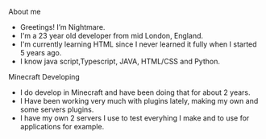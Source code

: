 About me

- Greetings! I’m Nightmare.
- I'm a 23 year old developer from mid London, England.
- I'm currently learning HTML since I never learned it fully when I started 5 years ago.
- I know java script,Typescript, JAVA, HTML/CSS and Python.

Minecraft Developing

- I do develop in Minecraft and have been doing that for about 2 years.
- I Have been working very much with plugins lately, making my own and some servers plugins.
- I have my own 2 servers I use to test everyhing I make and to use for applications for example.

